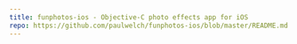```yaml
---
title: funphotos-ios - Objective-C photo effects app for iOS
repo: https://github.com/paulwelch/funphotos-ios/blob/master/README.md
---
```

